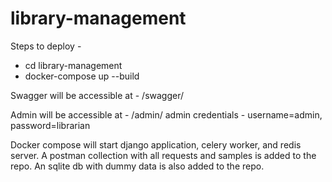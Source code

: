 # library-management

Steps to deploy - 
  - cd library-management
  - docker-compose up --build

Swagger will be accessible at - /swagger/

Admin will be accessible at - /admin/
admin credentials - username=admin, password=librarian

Docker compose will start django application, celery worker, and redis server.
A postman collection with all requests and samples is added to the repo.
An sqlite db with dummy data is also added to the repo.



